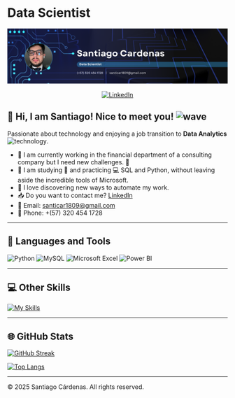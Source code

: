 # Data Scientist

<div id="header" align="center">
  <img decoding="async" src="https://github.com/santicar1809/banner_santi/blob/main/Banner%20para%20Linkedin%20programador%20con%20fotografia%20azul%20y%20blanco.png" width="800"/>

  [![LinkedIn](https://img.shields.io/badge/LinkedIn-0077B5?style=for-the-badge&logo=linkedin&logoColor=white)](https://www.linkedin.com/in/santiago-cardenas18/)
</div>

## 👋 Hi, I am Santiago! Nice to meet you! <img src="https://media.giphy.com/media/hvRJCLFzcasrR4ia7z/giphy.gif" width="30px" alt="wave">

Passionate about technology and enjoying a job transition to **Data Analytics** <img src="https://media.giphy.com/media/WUlplcMpOCEmTGBtBW/giphy.gif" width="30" alt="technology">.

- 🔬 I am currently working in the financial department of a consulting company but I need new challenges. 💪
- 🌱 I am studying 📓 and practicing 💻 SQL and Python, without leaving aside the incredible tools of Microsoft.
- 💟 I love discovering new ways to automate my work.
- 📥 Do you want to contact me? [LinkedIn](https://www.linkedin.com/in/santiago-cardenas18/)
- 📧 Email: [santicar1809@gmail.com](mailto:santicar1809@gmail.com)
- 📱 Phone: +(57) 320 454 1728

---

## 🔧 Languages and Tools

<div id="header" align="left">

![Python](https://img.shields.io/badge/Python-3776AB?style=for-the-badge&logo=python&logoColor=white)
![MySQL](https://img.shields.io/badge/MySQL-6DB33F?style=for-the-badge&logo=mysql&logoColor=white)
![Microsoft Excel](https://img.shields.io/badge/Microsoft_Excel-217346?style=for-the-badge&logo=microsoft-excel&logoColor=white)
![Power BI](https://img.shields.io/badge/Power_BI-FFBE00?style=for-the-badge&logo=Power-BI&logoColor=white)

</div>

---

## 💻 Other Skills

[![My Skills](https://skillicons.dev/icons?i=py,mysql,postgres,github,html,css)](https://skillicons.dev)

---

## 🌐 GitHub Stats

[![GitHub Streak](http://github-readme-streak-stats.herokuapp.com?user=santicar1809&theme=dark&background=000000)](https://git.io/streak-stats)

[![Top Langs](https://github-readme-stats.vercel.app/api/top-langs/?username=santicar1809&layout=compact&theme=vision-friendly-dark)](https://github.com/anuraghazra/github-readme-stats)

---

&copy; 2025 Santiago Cárdenas. All rights reserved.

